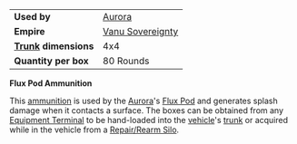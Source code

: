 |                                                 |                                                |
| ----------------------------------------------- | ---------------------------------------------- |
| **Used by**                                     | [Aurora](../vehicles/Aurora.md)                |
| **Empire**                                      | [Vanu Sovereignty](../etc/Vanu_Sovereignty.md) |
| **[Trunk](../terminology/Trunk.md) dimensions** | 4x4                                            |
| **Quantity per box**                            | 80 Rounds                                      |

**Flux Pod Ammunition**

This [ammunition](../items/Ammunition.md) is used by the
[Aurora](../vehicles/Aurora.md)'s [Flux Pod](../items/Flux_Pod.md) and
generates splash damage when it contacts a surface. The boxes can be
obtained from any [Equipment Terminal](../items/Equipment_Terminal.md) to
be hand-loaded into the [vehicle](../vehicles/Vehicle.md)'s
[trunk](../terminology/Trunk.md) or acquired while in the vehicle from a
[Repair/Rearm Silo](../items/Repair_Rearm_Silo.md).

<!--[Category:Game Items](Category:Game_Items.md)-->
<!--[Category:Ammunition](Category:Ammunition.md)-->
